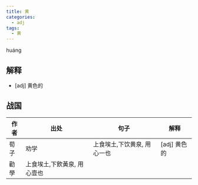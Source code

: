 ```yaml
---
title: 黄
categories:
  - adj
tags:
  - 黄
---
```


huáng
<!-- more -->

## 解释
* [adj] 黄色的

## 战国

作者|出处|句子|解释
---|---|---|---
荀子|劝学|上食埃土,下饮黄泉, 用心一也|[adj] 黄色的
   |勸學|上食埃土,下飲黃泉, 用心壹也|
